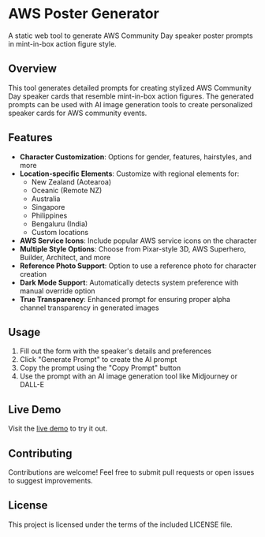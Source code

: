 # AWS Poster Generator

A static web tool to generate AWS Community Day speaker poster prompts in mint-in-box action figure style.

## Overview

This tool generates detailed prompts for creating stylized AWS Community Day speaker cards that resemble mint-in-box action figures. The generated prompts can be used with AI image generation tools to create personalized speaker cards for AWS community events.

## Features

- **Character Customization**: Options for gender, features, hairstyles, and more
- **Location-specific Elements**: Customize with regional elements for:
  - New Zealand (Aotearoa)
  - Oceanic (Remote NZ)
  - Australia
  - Singapore
  - Philippines
  - Bengaluru (India)
  - Custom locations
- **AWS Service Icons**: Include popular AWS service icons on the character
- **Multiple Style Options**: Choose from Pixar-style 3D, AWS Superhero, Builder, Architect, and more
- **Reference Photo Support**: Option to use a reference photo for character creation
- **Dark Mode Support**: Automatically detects system preference with manual override option
- **True Transparency**: Enhanced prompt for ensuring proper alpha channel transparency in generated images

## Usage

1. Fill out the form with the speaker's details and preferences
2. Click "Generate Prompt" to create the AI prompt
3. Copy the prompt using the "Copy Prompt" button
4. Use the prompt with an AI image generation tool like Midjourney or DALL-E

## Live Demo

Visit the [live demo](https://jajera.github.io/aws-poster-generator/) to try it out.

## Contributing

Contributions are welcome! Feel free to submit pull requests or open issues to suggest improvements.

## License

This project is licensed under the terms of the included LICENSE file.
